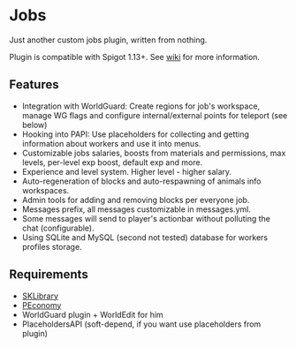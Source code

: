 # Jobs
Just another custom jobs plugin, written from nothing.

Plugin is compatible with Spigot 1.13+.
See [wiki](https://github.com/SoKnight/Jobs/wiki) for more information.

## Features
- Integration with WorldGuard: Create regions for job's workspace, manage WG flags and configure internal/external points for teleport (see below)
- Hooking into PAPI: Use placeholders for collecting and getting information about workers and use it into menus.
- Customizable jobs salaries, boosts from materials and permissions, max levels, per-level exp boost, default exp and more.
- Experience and level system. Higher level - higher salary.
- Auto-regeneration of blocks and auto-respawning of animals info workspaces.
- Admin tools for adding and removing blocks per everyone job.
- Messages prefix, all messages customizable in messages.yml.
- Some messages will send to player's actionbar without polluting the chat (configurable).
- Using SQLite and MySQL (second not tested) database for workers profiles storage.

## Requirements
- [SKLibrary](https://github.com/SoKnight/SKLibrary)
- [PEconomy](https://github.com/SoKnight/PEconomy)
- WorldGuard plugin + WorldEdit for him
- PlaceholdersAPI (soft-depend, if you want use placeholders from plugin)
